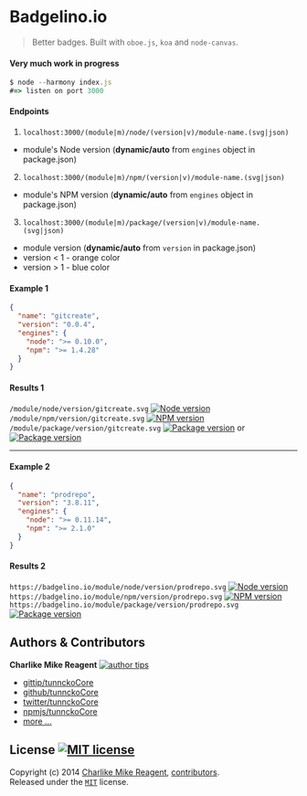 # Badgelino.io
> Better badges. Built with `oboe.js`, `koa` and `node-canvas`.

#### Very much work in progress
```js
$ node --harmony index.js
#=> listen on port 3000
```

#### Endpoints
1. `localhost:3000/(module|m)/node/(version|v)/module-name.(svg|json)`
  + module's Node version (**dynamic/auto** from `engines` object in package.json)
2. `localhost:3000/(module|m)/npm/(version|v)/module-name.(svg|json)`
  + module's NPM version (**dynamic/auto** from `engines` object in package.json)
3. `localhost:3000/(module|m)/package/(version|v)/module-name.(svg|json)`
  + module version (**dynamic/auto** from `version` in package.json)
  + version < 1 - orange color
  + version > 1 - blue color

#### Example 1
```json
{
  "name": "gitcreate",
  "version": "0.0.4",
  "engines": {
    "node": ">= 0.10.0",
    "npm": ">= 1.4.28"
  }
}
```
#### Results 1
`/module/node/version/gitcreate.svg` [![Node version][1badgelino-image-node]][1node-website-url]  
`/module/npm/version/gitcreate.svg` [![NPM version][1badgelino-image-npm]][1npm-website-url]  
`/module/package/version/gitcreate.svg` [![Package version][1badgelino-image-package]][1npm-package-url] or [![Package version][1badgelino-image-package2]][1npm-package-url]

[1badgelino-image-node]: http://95.87.211.169:3000/module/node/version/gitcreate.svg
[1node-website-url]: https://nodejs.org/
[1badgelino-image-npm]: http://95.87.211.169:3000/module/npm/version/gitcreate.svg
[1npm-website-url]: https://npmjs.org/
[1badgelino-image-package]: http://95.87.211.169:3000/module/package/version/gitcreate.svg
[1badgelino-image-package2]: http://img.shields.io/badge/version-0.0.4-orange.svg
[1npm-package-url]: https://npmjs.org/package/gitcreate

***

#### Example 2
```json
{
  "name": "prodrepo",
  "version": "3.8.11",
  "engines": {
    "node": ">= 0.11.14",
    "npm": ">= 2.1.0"
  }
}
```
#### Results 2
`https://badgelino.io/module/node/version/prodrepo.svg` [![Node version][2badgelino-image-node]][2node-website-url]  
`https://badgelino.io/module/npm/version/prodrepo.svg` [![NPM version][2badgelino-image-npm]][2npm-website-url]  
`https://badgelino.io/module/package/version/prodrepo.svg` [![Package version][2badgelino-image-package]][2npm-package-url]


[2badgelino-image-node]: http://img.shields.io/badge/node-%3E=%200.11.14-orange.svg
[2node-website-url]: https://nodejs.org/
[2badgelino-image-npm]: http://img.shields.io/badge/npm-%3E=%202.1.0-blue.svg
[2npm-website-url]: https://npmjs.org/
[2badgelino-image-package]: http://img.shields.io/badge/prodrepo-v3.8.11-blue.svg
[2npm-package-url]: https://npmjs.org/package/prodrepo









## Authors & Contributors

**Charlike Mike Reagent** [![author tips][author-gittip-img]][author-gittip]
+ [gittip/tunnckoCore][author-gittip]
+ [github/tunnckoCore][author-github]
+ [twitter/tunnckoCore][author-twitter]
+ [npmjs/tunnckoCore][author-npmjs]
+ [more ...][author-more]

## License [![MIT license][license-img]][license-url]
Copyright (c) 2014 [Charlike Mike Reagent][author-website], [contributors](https://github.com/tunnckoCore/coreflow-templates/graphs/contributors).  
Released under the [`MIT`][license-url] license.



[downloads-img]: http://img.shields.io/npm/dm/coreflow-templates.svg
[npm-required-version-img]: http://img.shields.io/badge/npm-%3E=%201.4.28-blue.svg
[node-required-version-img]: https://img.shields.io/node/v/coreflow-templates.svg
[node-required-version-url]: http://nodejs.org/download/

[npmjs-url]: http://npm.im/coreflow-templates
[npmjs-fury]: https://badge.fury.io/js/coreflow-templates.svg
[npmjs-shields]: https://img.shields.io/npm/v/coreflow-templates.svg
[npmjs-install]: https://nodei.co/npm/coreflow-templates.svg?mini=true

[coveralls-url]: https://coveralls.io/r/tunnckoCore/coreflow-templates?branch=master
[coveralls-shields]: https://img.shields.io/coveralls/tunnckoCore/coreflow-templates.svg

[license-url]: https://github.com/tunnckoCore/coreflow-templates/blob/master/license.md
[license-img]: http://img.shields.io/badge/license-MIT-blue.svg

[travis-url]: https://travis-ci.org/tunnckoCore/coreflow-templates
[travis-img]: https://travis-ci.org/tunnckoCore/coreflow-templates.svg?branch=master

[depstat-url]: https://david-dm.org/tunnckoCore/coreflow-templates
[depstat-img]: https://david-dm.org/tunnckoCore/coreflow-templates.svg

[ferver-img]: http://img.shields.io/badge/using-ferver-585858.svg
[ferver-url]: https://github.com/jonathanong/ferver

[author-gittip-img]: http://img.shields.io/gittip/tunnckoCore.svg
[author-gittip]: https://www.gittip.com/tunnckoCore
[author-github]: https://github.com/tunnckoCore
[author-twitter]: https://twitter.com/tunnckoCore
[author-website]: http://www.whistle-bg.tk
[author-npmjs]: https://npmjs.org/~tunnckocore
[author-more]: http://j.mp/1stW47C

[cobody-url]: https://github.com/tj/co-body
[mocha-url]: https://github.com/tj/mocha
[rawbody-url]: https://github.com/stream-utils/raw-body
[multer-url]: https://github.com/expressjs/multer
[express-url]: https://github.com/strongloop/express
[formidable-url]: https://github.com/felixge/node-formidable
[co-url]: https://github.com/tj/co
[extend-url]: https://github.com/justmoon/node-extend
[csp-report]: https://mathiasbynens.be/notes/csp-reports
